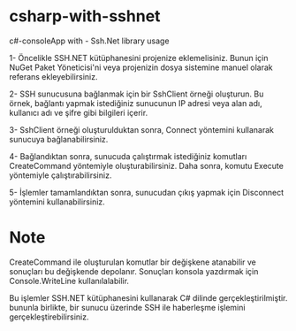 # csharp-with-sshnet
c#-consoleApp with - Ssh.Net library usage

1- Öncelikle SSH.NET kütüphanesini projenize eklemelisiniz.
   Bunun için NuGet Paket Yöneticisi'ni veya projenizin dosya sistemine manuel olarak referans ekleyebilirsiniz.

2- SSH sunucusuna bağlanmak için bir SshClient örneği oluşturun.
   Bu örnek, bağlantı yapmak istediğiniz sunucunun IP adresi veya alan adı, kullanıcı adı ve şifre gibi bilgileri içerir.
   
3- SshClient örneği oluşturulduktan sonra, Connect yöntemini kullanarak sunucuya bağlanabilirsiniz.


4- Bağlandıktan sonra, sunucuda çalıştırmak istediğiniz komutları CreateCommand yöntemiyle oluşturabilirsiniz.
   Daha sonra, komutu Execute yöntemiyle çalıştırabilirsiniz.
  
5- İşlemler tamamlandıktan sonra, sunucudan çıkış yapmak için Disconnect yöntemini kullanabilirsiniz.

# Note
 CreateCommand ile oluşturulan komutlar bir değişkene atanabilir ve sonuçları bu değişkende depolanır. Sonuçları konsola yazdırmak için Console.WriteLine kullanılalabilir.

Bu işlemler SSH.NET kütüphanesini kullanarak C# dilinde gerçekleştirilmiştir. bununla birlikte,  bir sunucu üzerinde SSH ile haberleşme işlemini gerçekleştirebilirsiniz.
